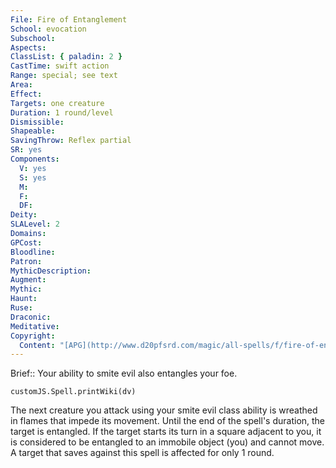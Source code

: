 ```yaml
---
File: Fire of Entanglement
School: evocation
Subschool: 
Aspects: 
ClassList: { paladin: 2 }
CastTime: swift action
Range: special; see text
Area: 
Effect: 
Targets: one creature
Duration: 1 round/level
Dismissible: 
Shapeable: 
SavingThrow: Reflex partial
SR: yes
Components:
  V: yes
  S: yes
  M: 
  F: 
  DF: 
Deity: 
SLALevel: 2
Domains: 
GPCost: 
Bloodline: 
Patron: 
MythicDescription: 
Augment: 
Mythic: 
Haunt: 
Ruse: 
Draconic: 
Meditative: 
Copyright:
  Content: "[APG](http://www.d20pfsrd.com/magic/all-spells/f/fire-of-entanglement)"
---
```

Brief:: Your ability to smite evil also entangles your foe.

```dataviewjs
customJS.Spell.printWiki(dv)
```

The next creature you attack using your smite evil class ability is wreathed in flames that impede its movement.  Until the end of the spell's duration, the target is entangled.  If the target starts its turn in a square adjacent to you, it is considered to be entangled to an immobile object (you) and cannot move. A target that saves against this spell is affected for only 1 round.
